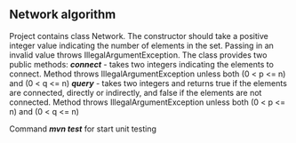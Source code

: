 ## Network algorithm

Project contains class Network. 
The constructor should take a positive integer value indicating the number of elements in the set. Passing in an invalid value throws IllegalArgumentException.
The class provides two public methods:
_**connect**_ - takes two integers indicating the elements to connect. Method throws IllegalArgumentException unless both (0 < p <= n) and (0 < q <= n)
_**query**_ - takes two integers and returns true if the elements are connected, directly or indirectly, and false if the elements are not connected. Method throws IllegalArgumentException unless both (0 < p <= n) and (0 < q <= n)

Command _**mvn test**_ for start unit testing